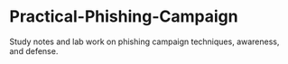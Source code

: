 # Practical-Phishing-Campaign
Study notes and lab work on phishing campaign techniques, awareness, and defense.
